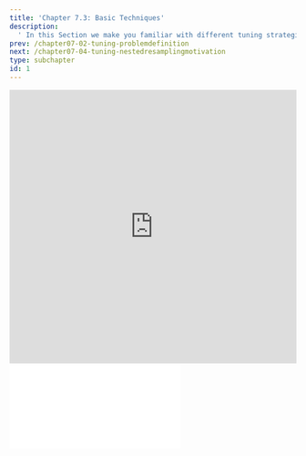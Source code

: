 ```yaml
---
title: 'Chapter 7.3: Basic Techniques'
description:
  ' In this Section we make you familiar with different tuning strategies and discusse the advantages and disadvantages of the said strategies. In particular, grid search and random search are presented.'
prev: /chapter07-02-tuning-problemdefinition
next: /chapter07-04-tuning-nestedresamplingmotivation
type: subchapter
id: 1
---
```


<exercise id="1" title="Video Lecture">

<iframe width="100%" height="480" src="https://www.youtube.com/embed/A1cx4FkS0lw" frameborder="0" allow="accelerometer; autoplay; encrypted-media; gyroscope; picture-in-picture" allowfullscreen></iframe>

</exercise>

<exercise id="2" title="Slides">

<object data="pdfs/7/slides-tuning-basicalgos.pdf" type="application/pdf" style="width:100%;height:480px">
    <embed src="pdfs/7/slides-tuning-basicalgos.pdf" type="application/pdf" />
</object>

</exercise>

